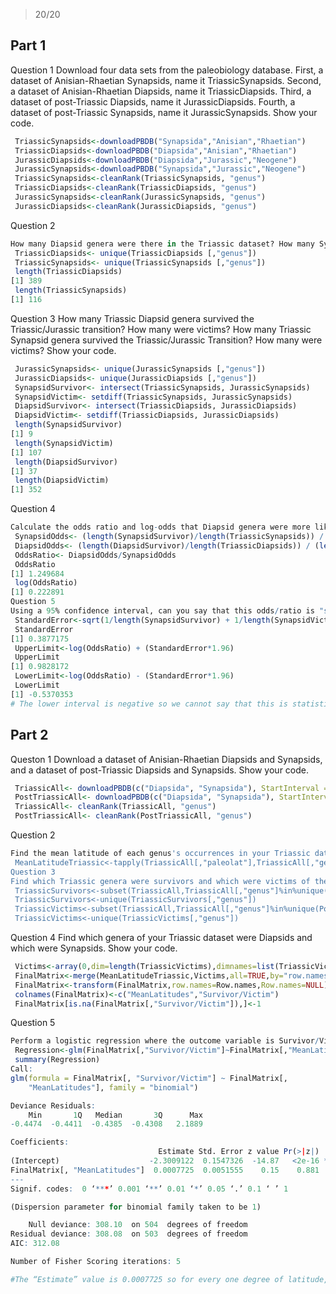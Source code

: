 > 20/20

## Part 1

Question 1
Download four data sets from the paleobiology database. First, a dataset of Anisian-Rhaetian Synapsids, name it TriassicSynapsids. Second, a dataset of Anisian-Rhaetian Diapsids, name it TriassicDiapsids. Third, a dataset of post-Triassic Diapsids, name it JurassicDiapsids. Fourth, a dataset of post-Triassic Synapsids, name it JurassicSynapsids. Show your code.
````R
 TriassicSynapsids<-downloadPBDB("Synapsida","Anisian","Rhaetian")
 TriassicDiapsids<-downloadPBDB("Diapsida","Anisian","Rhaetian")
 JurassicDiapsids<-downloadPBDB("Diapsida","Jurassic","Neogene")
 JurassicSynapsids<-downloadPBDB("Synapsida","Jurassic","Neogene")
 TriassicSynapsids<-cleanRank(TriassicSynapsids, "genus")
 TriassicDiapsids<-cleanRank(TriassicDiapsids, "genus")
 JurassicSynapsids<-cleanRank(JurassicSynapsids, "genus")
 JurassicDiapsids<-cleanRank(JurassicDiapsids, "genus")
````

Question 2
````R
How many Diapsid genera were there in the Triassic dataset? How many Synapsid genera? Show your code.
 TriassicDiapsids<- unique(TriassicDiapsids [,"genus"])
 TriassicSynapsids<- unique(TriassicSynapsids [,"genus"])
 length(TriassicDiapsids)
[1] 389
 length(TriassicSynapsids)
[1] 116
````

Question 3
How many Triassic Diapsid genera survived the Triassic/Jurassic transition? How many were victims? How many Triassic Synapsid genera survived the Triassic/Jurassic Transition? How many were victims? Show your code.

````R
 JurassicSynapsids<- unique(JurassicSynapsids [,"genus"])
 JurassicDiapsids<- unique(JurassicDiapsids [,"genus"])
 SynapsidSurvivor<- intersect(TriassicSynapsids, JurassicSynapsids)
 SynapsidVictim<- setdiff(TriassicSynapsids, JurassicSynapsids)
 DiapsidSurvivor<- intersect(TriassicDiapsids, JurassicDiapsids)
 DiapsidVictim<- setdiff(TriassicDiapsids, JurassicDiapsids)
 length(SynapsidSurvivor)
[1] 9
 length(SynapsidVictim)
[1] 107
 length(DiapsidSurvivor)
[1] 37
 length(DiapsidVictim)
[1] 352
````

Question 4

````R
Calculate the odds ratio and log-odds that Diapsid genera were more likely to survive the T/J transition than Synapsids.
 SynapsidOdds<- (length(SynapsidSurvivor)/length(TriassicSynapsids)) / (length(SynapsidVictim)/length(TriassicSynapsids))
 DiapsidOdds<- (length(DiapsidSurvivor)/length(TriassicDiapsids)) / (length(DiapsidVictim)/length(TriassicDiapsids))
 OddsRatio<- DiapsidOdds/SynapsidOdds
 OddsRatio
[1] 1.249684
 log(OddsRatio)
[1] 0.222891
Question 5
Using a 95% confidence interval, can you say that this odds/ratio is "statistically significant"? Show your code.
 StandardError<-sqrt(1/length(SynapsidSurvivor) + 1/length(SynapsidVictim) + 1/length(DiapsidSurvivor) + 1/length(DiapsidVictim))
 StandardError
[1] 0.3877175
 UpperLimit<-log(OddsRatio) + (StandardError*1.96)
 UpperLimit
[1] 0.9828172
 LowerLimit<-log(OddsRatio) - (StandardError*1.96)
 LowerLimit
[1] -0.5370353
# The lower interval is negative so we cannot say that this is statistically significant.
````

## Part 2

Queston 1
Download a dataset of Anisian-Rhaetian Diapsids and Synapsids, and a dataset of post-Triassic Diapsids and Synapsids. Show your code.

````R
 TriassicAll<- downloadPBDB(c("Diapsida", "Synapsida"), StartInterval = "Anisian", StopInterval = "Rhaetian")
 PostTriassicAll<- downloadPBDB(c("Diapsida", "Synapsida"), StartInterval = "Jurassic", StopInterval = "Neogene")
 TriassicAll<- cleanRank(TriassicAll, "genus")
 PostTriassicAll<- cleanRank(PostTriassicAll, "genus")
````

Question 2

````R
Find the mean latitude of each genus's occurrences in your Triassic dataset. Show your code.
 MeanLatitudeTriassic<-tapply(TriassicAll[,"paleolat"],TriassicAll[,"genus"],mean)
Question 3
Find which Triassic genera were survivors and which were victims of the Triassic/Jurassic event. Show your code.
 TriassicSurvivors<-subset(TriassicAll,TriassicAll[,"genus"]%in%unique(PostTriassicAll[,"genus"])==TRUE)
 TriassicSurvivors<-unique(TriassicSurvivors[,"genus"])
 TriassicVictims<-subset(TriassicAll,TriassicAll[,"genus"]%in%unique(PostTriassicAll[,"genus"])!=TRUE)
 TriassicVictims<-unique(TriassicVictims[,"genus"])
````

Question 4
Find which genera of your Triassic dataset were Diapsids and which were Synapsids. Show your code.

````R
 Victims<-array(0,dim=length(TriassicVictims),dimnames=list(TriassicVictims))
 FinalMatrix<-merge(MeanLatitudeTriassic,Victims,all=TRUE,by="row.names")
 FinalMatrix<-transform(FinalMatrix,row.names=Row.names,Row.names=NULL)
 colnames(FinalMatrix)<-c("MeanLatitudes","Survivor/Victim")
 FinalMatrix[is.na(FinalMatrix[,"Survivor/Victim"]),]<-1
````

Question 5

````R
Perform a logistic regression where the outcome variable is Survivor/Victim and the input variable is the mean latitude of each genus. Show your code. Was the mean latitude of a Triassic genus a good predictor of its survival across the T/J extinction?
 Regression<-glm(FinalMatrix[,"Survivor/Victim"]~FinalMatrix[,"MeanLatitudes"],family="binomial")
 summary(Regression)
Call:
glm(formula = FinalMatrix[, "Survivor/Victim"] ~ FinalMatrix[,
    "MeanLatitudes"], family = "binomial")

Deviance Residuals:
    Min       1Q   Median       3Q      Max  
-0.4474  -0.4411  -0.4385  -0.4308   2.1889  

Coefficients:
                                 Estimate Std. Error z value Pr(>|z|)    
(Intercept)                    -2.3009122  0.1547326  -14.87   <2e-16 ***
FinalMatrix[, "MeanLatitudes"]  0.0007725  0.0051555    0.15    0.881    
---
Signif. codes:  0 ‘***’ 0.001 ‘**’ 0.01 ‘*’ 0.05 ‘.’ 0.1 ‘ ’ 1

(Dispersion parameter for binomial family taken to be 1)

    Null deviance: 308.10  on 504  degrees of freedom
Residual deviance: 308.08  on 503  degrees of freedom
AIC: 312.08

Number of Fisher Scoring iterations: 5

#The “Estimate” value is 0.0007725 so for every one degree of latitude, the likelihood of survival (based on the log odds) increases by 0.0007725 so genera in northern hemispheres have a very low odds ratio for survival so this is not a good predictor of surviving because the difference between surviving and going extinct at this border is so small with this measure. The p value is also very large so these calculations are also not statistically significant. 
````
